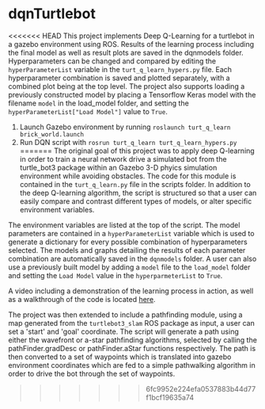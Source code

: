 # dqnTurtlebot

<<<<<<< HEAD
This project implements Deep Q-Learning for a turtlebot in a gazebo environment using ROS. Results of the learning process including the final model as well as result plots are saved in the dqnmodels folder. Hyperparameters can be changed and compared by editing the `hyperParameterList` variable in the `turt_q_learn_hypers.py` file. Each hyperparameter combination is saved and plotted separately, with a combined plot being at the top level. The project also supports loading a previously constructed model by placing a Tensorflow Keras model with the filename `model` in the load_model folder, and setting the `hyperParameterList["Load Model"]` value to `True`.

1. Launch Gazebo environment by running `roslaunch turt_q_learn brick_world.launch`
2. Run DQN script with `rosrun turt_q_learn turt_q_learn_hypers.py`
=======
The original goal of this project was to apply deep Q-learning in order to train a neural network drive a simulated bot from the turtle_bot3 package within an Gazebo 3-D phyics simulation environment while avoiding obstacles. The code for this module is contained in the `turt_q_learn.py` file in the scripts folder. In addition to the deep Q-learning algorithm, the script is structured so that a user can easily compare and contrast different types of models, or alter specific environment variables.

The environment variables are listed at the top of the script. The model parameters are contained in a `hyperParameterList` variable which is used to generate a dictionary for every possible combination of hyperparameters selected. The models and graphs detailing the results of each parameter combination are automatically saved in the `dqnmodels` folder. A user can also use a previously built model by adding a `model` file to the `load_model` folder and setting the `Load Model` value in the `hyperparmeterList` to `True`.

A video including a demonstration of the learning process in action, as well as a walkthrough of the code is located [here](https://www.youtube.com/watch?v=3VI_wHK4FtI).

The project was then extended to include a pathfinding module, using a map generated from the `turtlebot3_slam` ROS package as input, a user can set a 'start' and 'goal' coordinate. The script will generate a path using either the wavefront or a-star pathfinding algorithms, selected by calling the pathFinder.gradDesc or pathFinder.aStar functions respectively. The path is then converted to a set of waypoints which is translated into gazebo environment coordinates which are fed to a simple pathwalking algorithm in order to drive the bot through the set of waypoints.
>>>>>>> 6fc9952e224efa0537883b44d77f1bcf19635a74
